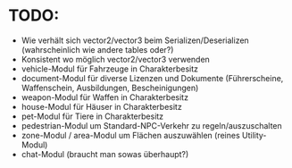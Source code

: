 # TODO:

- Wie verhält sich vector2/vector3 beim Serializen/Deserializen (wahrscheinlich wie andere tables oder?)
- Konsistent wo möglich vector2/vector3 verwenden 
- vehicle-Modul für Fahrzeuge in Charakterbesitz
- document-Modul für diverse Lizenzen und Dokumente (Führerscheine, Waffenschein, Ausbildungen, Bescheinigungen)
- weapon-Modul für Waffen in Charakterbesitz
- house-Modul für Häuser in Charakterbesitz
- pet-Modul für Tiere in Charakterbesitz
- pedestrian-Modul um Standard-NPC-Verkehr zu regeln/auszuschalten
- zone-Modul / area-Modul um Flächen auszuwählen (reines Utility-Modul)
- chat-Modul (braucht man sowas überhaupt?)